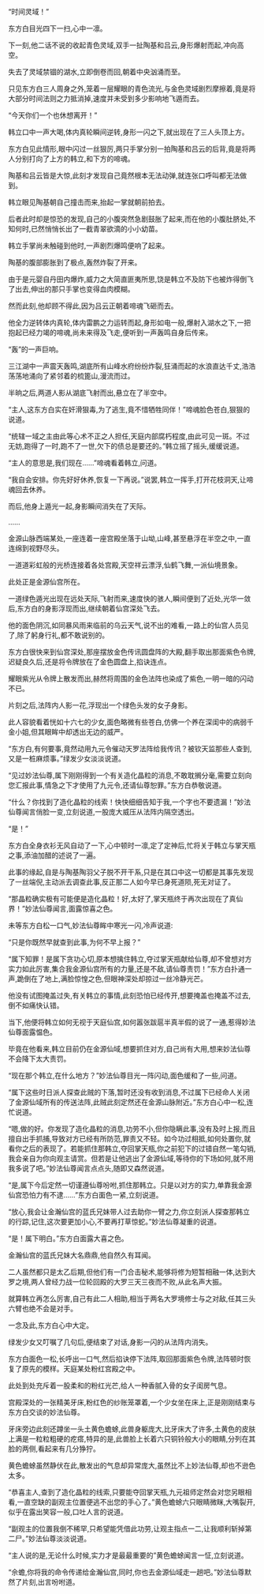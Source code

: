 
“时间灵域！”

东方白目光四下一扫,心中一凛。

下一刻,他二话不说的收起青色灵域,双手一扯陶基和吕云,身形爆射而起,冲向高空。

失去了灵域禁锢的湖水,立即倒卷而回,朝着中央汹涌而至。

只见东方白三人周身之外,笼着一层耀眼的青色流光,与金色灵域剧烈摩擦着,竟是将大部分时间法则之力抵消掉,速度并未受到多少影响地飞遁而去。

“今天你们一个也休想离开！”

韩立口中一声大喝,体内真轮瞬间逆转,身形一闪之下,就出现在了三人头顶上方。

东方白见此情形,眼中闪过一丝狠厉,两只手掌分别一拍陶基和吕云的后背,竟是将两人分别打向了上方的韩立,和下方的啼魂。

陶基和吕云皆是大惊,此刻才发现自己竟然根本无法动弹,就连张口呼叫都无法做到。

韩立眼见陶基朝自己撞击而来,抬起一掌就朝前拍去。

后者此时却是惊恐的发现,自己的小腹突然急剧鼓胀了起来,而在他的小腹肚脐处,不知何时,已然悄悄长出了一截青翠欲滴的小小幼苗。

韩立手掌尚未触碰到他时,一声剧烈爆鸣便响了起来。

陶基的腹部膨胀到了极点,轰然炸裂了开来。

由于是元婴自丹田内爆炸,威力之大简直匪夷所思,饶是韩立不及防下也被炸得倒飞了出去,伸出的那只手掌也变得血肉模糊。

然而此刻,他却顾不得此,因为吕云正朝着啼魂飞砸而去。

他全力逆转体内真轮,体内雷鹏之力运转而起,身形如电一般,爆射入湖水之下,一把抱起已经力竭的啼魂,尚未来得及飞走,便听到一声轰鸣自身后传来。

“轰”的一声巨响。

三江湖中一声震天轰鸣,湖底所有山峰水府纷纷炸裂,狂涌而起的水浪直达千丈,浩浩荡荡地涌向了紧邻着的梳篦山,漫流而过。

半晌之后,两道人影从湖底飞射而出,悬立在了半空中。

“主人,这东方白实在奸滑狠毒,为了逃生,竟不惜牺牲同伴！”啼魂脸色苍白,狠狠的说道。

“统辖一域之主由此等心术不正之人担任,天庭内部腐朽程度,由此可见一斑。不过无妨,跑得了一时,跑不了一世,欠下的债总是要还的。”韩立摇了摇头,缓缓说道。

“主人的意思是,我们现在……”啼魂看着韩立,问道。

“我自会安排。你先好好休养,恢复一下再说。”说罢,韩立一挥手,打开花枝洞天,让啼魂回去休养。

而后,他身上遁光一起,身影瞬间消失在了天际。

……

金源山脉西端某处,一座连着一座宫殿坐落于山坳,山峰,甚至悬浮在半空之中,一直连绵到视野尽头。

一道道彩虹般的光桥连接着各处宫殿,天空祥云漂浮,仙鹤飞舞,一派仙境景象。

此处正是金源仙宫所在。

一道绿色遁光出现在远处天际,飞射而来,速度快的骇人,瞬间便到了近处,光华一敛后,东方白的身影浮现而出,继续朝着仙宫深处飞去。

他的面色阴沉,如同暴风雨来临前的乌云天气,说不出的难看,一路上的仙宫人员见了,除了躬身行礼,都不敢说别的。

东方白很快来到仙宫深处,那座摆放金色传讯圆盘阵的大殿,翻手取出那面紫色令牌,迟疑良久后,还是将令牌放在了金色圆盘上,掐诀连点。

耀眼紫光从令牌上散发而出,赫然将周围的金色法阵也染成了紫色,一明一暗的闪动不已。

片刻之后,法阵内人影一花,浮现出一个绿色头发的女子身影。

此人容貌看着恍如十六七的少女,面色略微有些苍白,仿佛一个养在深闺中的病弱千金小姐,但其眼眸中却透出无边的威严。

“东方白,有何要事,竟然动用九元令催动天罗法阵给我传讯？被钦天监那些人查到,又是一桩麻烦事。”绿发少女淡淡说道。

“见过妙法仙尊,属下刚刚得到一个有关造化晶粒的消息,不敢耽搁分毫,需要立刻向您汇报此事,情急之下才使用了九元令,还请仙尊恕罪。”东方白恭敬说道。

“什么？你找到了造化晶粒的线索！快快细细告知于我,一个字也不要遗漏！”妙法仙尊闻言俏脸一变,立刻说道,一股庞大威压从法阵内隔空透出。

“是！”

东方白全身衣衫无风自动了一下,心中顿时一凛,定了定神后,忙将关于韩立与掌天瓶之事,添油加醋的述说了一遍。

此事的缘起,自是与陶基陶羽父子脱不开干系,只是在其口中这一切都是其事先发现了一丝端倪,主动派去调查此事,反正那二人如今早已身死道陨,死无对证了。

“那晶粒确实极有可能便是造化晶粒！好,太好了,掌天瓶终于再次出现在了真仙界！”妙法仙尊闻言,面露惊喜之色。

未等东方白松一口气,妙法仙尊眸中寒光一闪,冷声说道:

“只是你既然早就查到此事,为何不早上报？”

“属下知罪！是属下贪功心切,原本想擒住韩立,夺过掌天瓶献给仙尊,却不曾想对方实力如此厉害,集合我金源仙宫所有的力量,还是不敌,请仙尊责罚！”东方白扑通一声,跪倒在了地上,满脸惊惶之色,但眼神深处却掠过一丝冷静光芒。

他没有试图掩盖过失,有关韩立的事情,此刻恐怕已经传开,想要掩盖也掩盖不过去,倒不如痛快认错。

当下,他便将韩立如何无视于天庭仙宫,如何嚣张跋扈半真半假的说了一通,惹得妙法仙尊面露愠色。

毕竟在他看来,韩立目前仍在金源仙域,想要抓住对方,自己尚有大用,想来妙法仙尊不会降下太大责罚。

“现在那个韩立,在什么地方？”妙法仙尊目光一阵闪动,面色缓和了一些,问道。

“属下这些时日派人探查此贼的下落,暂时还没有收到消息,不过属下已经命人关闭了金源仙域所有的传送法阵,此贼此刻定然还在金源山脉附近。”东方白心中一松,连忙说道。

“嗯,做的好。你发现了造化晶粒的消息,功劳不小,但你隐瞒此事,没有及时上报,而且擅自出手抓捕,导致对方已经有所防范,罪责又不轻。如今功过相抵,如何处置你,就看你之后的表现了。若能抓住那韩立,夺回掌天瓶,你之前犯下的过错自然一笔勾销,我会亲自为你向观主请赏。但若是让他逃出了金源仙域,等待你的下场如何,就不用我多说了吧。”妙法仙尊闻言点点头,随即又森然说道。

“是,属下今后定然一切谨遵仙尊吩咐,抓住那韩立。只是以对方的实力,单靠我金源仙宫恐怕力有不逮……”东方白面色一紧,立刻说道。

“放心,我会让金瀚仙宫的蓝氏兄妹带人过去助你一臂之力,你立刻派人探查那韩立的行踪,记住,这次要更加小心,不要再打草惊蛇。”妙法仙尊凝重的说道。

“是！属下明白。”东方白面露大喜之色。

金瀚仙宫的蓝氏兄妹大名鼎鼎,他自然久有耳闻。

二人虽然都只是太乙后期,但他们有一门合击秘术,能够将修为短暂相融一体,达到大罗之境,两人曾经力战一位轮回殿的大罗三天三夜而不败,从此名声大振。

就算韩立再怎么厉害,自己有此二人相助,相当于两名大罗境修士与之对敌,任其三头六臂也绝不会是对手。

一念及此,东方白心中大定。

绿发少女又叮嘱了几句后,便结束了对话,身影一闪的从法阵内消失。

东方白面色一松,长呼出一口气,然后掐诀停下法阵,取回那面紫色令牌,法阵顿时恢复了原先的模样。天庭某处粉红宫殿之中。

此处到处充斥着一股柔和的粉红光芒,给人一种香腻入骨的女子闺房气息。

宫殿深处的一张精美牙床,粉红色的纱账笼罩着,一个少女坐在床上,正是刚刚结束与东方白交谈的妙法仙尊。

牙床旁边此刻还蹲坐一头土黄色蟾蜍,此兽身躯庞大,比牙床大了许多,土黄色的皮肤上满是一粒粒粗硬的疙瘩,特异的是,此兽脸上长着六只铜铃般大小的眼睛,分列在其脸的两侧,看起来有几分狰狞。

黄色蟾蜍虽然静伏在此,散发出的气息却异常庞大,虽然比不上妙法仙尊,却也不逊色太多。

“恭喜主人,查到了造化晶粒的线索,只要能夺回掌天瓶,九元祖师定然会对您另眼相看,一直空缺的副观主位置便逃不出您的手心了。”黄色蟾蜍六只眼睛微眯,大嘴裂开,似乎在露出笑容一般,口吐人言的说道。

“副观主的位置我倒不稀罕,只希望能凭借此功劳,让观主指点一二,让我顺利斩掉第二尸。”妙法仙尊淡淡说道。

“主人说的是,无论什么时候,实力才是最最重要的”黄色蟾蜍闻言一怔,立刻说道。

“佘蟾,你将我的命令传递给金瀚仙宫,同时,你也去金源仙域走一趟吧。”妙法仙尊默然了片刻,出言吩咐道。